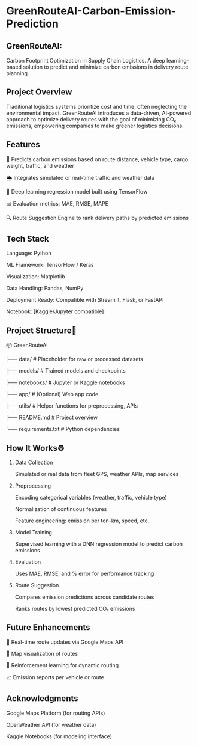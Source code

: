 # GreenRouteAI-Carbon-Emission-Prediction
## GreenRouteAI: 
Carbon Footprint Optimization in Supply Chain Logistics.
A deep learning-based solution to predict and minimize carbon emissions in delivery route planning.

## Project Overview
Traditional logistics systems prioritize cost and time, often neglecting the environmental impact.
GreenRouteAI introduces a data-driven, AI-powered approach to optimize delivery routes with the goal of minimizing CO₂ emissions, empowering companies to make greener logistics decisions.

## Features
🚚 Predicts carbon emissions based on route distance, vehicle type, cargo weight, traffic, and weather

🌦 Integrates simulated or real-time traffic and weather data

🧠 Deep learning regression model built using TensorFlow

📊 Evaluation metrics: MAE, RMSE, MAPE

🔍 Route Suggestion Engine to rank delivery paths by predicted emissions

## Tech Stack
Language: Python

ML Framework: TensorFlow / Keras

Visualization: Matplotlib

Data Handling: Pandas, NumPy

Deployment Ready: Compatible with Streamlit, Flask, or FastAPI

Notebook: [Kaggle/Jupyter compatible]

## Project Structure📁
📦 GreenRouteAI

├── data/                 # Placeholder for raw or processed datasets

├── models/               # Trained models and checkpoints

├── notebooks/            # Jupyter or Kaggle notebooks

├── app/                  # (Optional) Web app code

├── utils/                # Helper functions for preprocessing, APIs

├── README.md             # Project overview

└── requirements.txt      # Python dependencies


## How It Works⚙️
1. Data Collection

   Simulated or real data from fleet GPS, weather APIs, map services

2. Preprocessing

   Encoding categorical variables (weather, traffic, vehicle type)

   Normalization of continuous features

   Feature engineering: emission per ton-km, speed, etc.

3. Model Training
   
   Supervised learning with a DNN regression model to predict carbon emissions

4. Evaluation

   Uses MAE, RMSE, and % error for performance tracking

5. Route Suggestion
   
   Compares emission predictions across candidate routes

   Ranks routes by lowest predicted CO₂ emissions
   
## Future Enhancements
🔁 Real-time route updates via Google Maps API

📍 Map visualization of routes

🎯 Reinforcement learning for dynamic routing

📈 Emission reports per vehicle or route

## Acknowledgments
Google Maps Platform (for routing APIs)

OpenWeather API (for weather data)

Kaggle Notebooks (for modeling interface)




